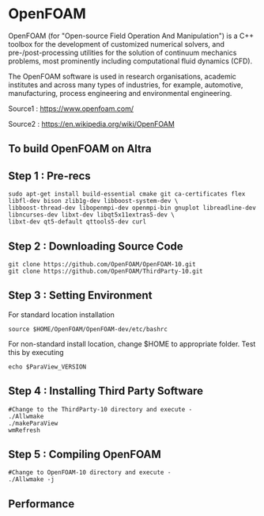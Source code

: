 # OpenFOAM
OpenFOAM (for "Open-source Field Operation And Manipulation") is a C++ toolbox for the development of customized numerical solvers, and pre-/post-processing utilities for the solution of continuum mechanics problems, most prominently including computational fluid dynamics (CFD).

The OpenFOAM software is used in research organisations, academic institutes and across many types of industries, for example, automotive, manufacturing, process engineering and environmental engineering. 

Source1 : https://www.openfoam.com/

Source2 : https://en.wikipedia.org/wiki/OpenFOAM

## To build OpenFOAM on Altra

## Step 1 : Pre-recs
```
sudo apt-get install build-essential cmake git ca-certificates flex libfl-dev bison zlib1g-dev libboost-system-dev \ 
libboost-thread-dev libopenmpi-dev openmpi-bin gnuplot libreadline-dev libncurses-dev libxt-dev libqt5x11extras5-dev \ 
libxt-dev qt5-default qttools5-dev curl
```

## Step 2 : Downloading Source Code
```
git clone https://github.com/OpenFOAM/OpenFOAM-10.git
git clone https://github.com/OpenFOAM/ThirdParty-10.git
```

## Step 3 : Setting Environment

For standard location installation
```
source $HOME/OpenFOAM/OpenFOAM-dev/etc/bashrc
```
For non-standard install location, change $HOME to appropriate folder. Test this by executing
```
echo $ParaView_VERSION
```

## Step 4 : Installing Third Party Software
```
#Change to the ThirdParty-10 directory and execute -
./Allwmake
./makeParaView
wmRefresh
```

## Step 5 : Compiling OpenFOAM
```
#Change to OpenFOAM-10 directory and execute -
./Allwmake -j
```

## Performance
